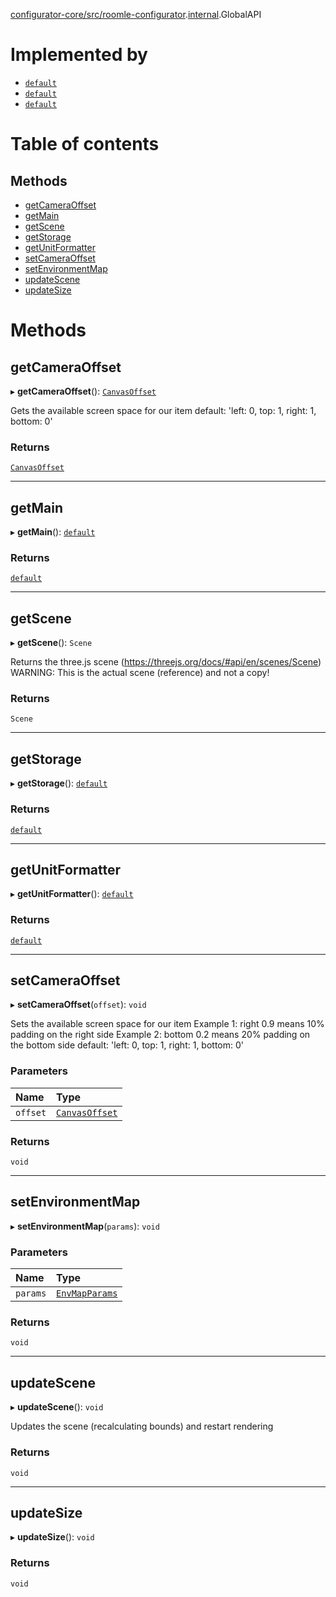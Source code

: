 [configurator-core/src/roomle-configurator](../modules/configurator_core_src_roomle_configurator.md).[internal](../modules/configurator_core_src_roomle_configurator._internal_.md).GlobalAPI

# Implemented by

- [`default`](../classes/configurator_core_src_roomle_configurator.default.md)
- [`default`](../classes/glb_viewer_core_src_roomle_glb_viewer.default.md)
- [`default`](../classes/planner_core_src_roomle_planner.default.md)

# Table of contents

## Methods

- [getCameraOffset](configurator_core_src_roomle_configurator._internal_.GlobalAPI.md#getcameraoffset)
- [getMain](configurator_core_src_roomle_configurator._internal_.GlobalAPI.md#getmain)
- [getScene](configurator_core_src_roomle_configurator._internal_.GlobalAPI.md#getscene)
- [getStorage](configurator_core_src_roomle_configurator._internal_.GlobalAPI.md#getstorage)
- [getUnitFormatter](configurator_core_src_roomle_configurator._internal_.GlobalAPI.md#getunitformatter)
- [setCameraOffset](configurator_core_src_roomle_configurator._internal_.GlobalAPI.md#setcameraoffset)
- [setEnvironmentMap](configurator_core_src_roomle_configurator._internal_.GlobalAPI.md#setenvironmentmap)
- [updateScene](configurator_core_src_roomle_configurator._internal_.GlobalAPI.md#updatescene)
- [updateSize](configurator_core_src_roomle_configurator._internal_.GlobalAPI.md#updatesize)

# Methods

## getCameraOffset

▸ **getCameraOffset**(): [`CanvasOffset`](common_core_src_common_interfaces.CanvasOffset.md)

Gets the available screen space for our item
default: 'left: 0, top: 1, right: 1, bottom: 0'

### Returns

[`CanvasOffset`](common_core_src_common_interfaces.CanvasOffset.md)

___

## getMain

▸ **getMain**(): [`default`](../classes/configurator_core_src_configurator._internal_.default.md)

### Returns

[`default`](../classes/configurator_core_src_configurator._internal_.default.md)

___

## getScene

▸ **getScene**(): `Scene`

Returns the three.js scene (https://threejs.org/docs/#api/en/scenes/Scene)
WARNING: This is the actual scene (reference) and not a copy!

### Returns

`Scene`

___

## getStorage

▸ **getStorage**(): [`default`](../classes/configurator_core_src_roomle_configurator._internal_.default-1.md)

### Returns

[`default`](../classes/configurator_core_src_roomle_configurator._internal_.default-1.md)

___

## getUnitFormatter

▸ **getUnitFormatter**(): [`default`](../classes/configurator_core_src_roomle_configurator._internal_.default.md)

### Returns

[`default`](../classes/configurator_core_src_roomle_configurator._internal_.default.md)

___

## setCameraOffset

▸ **setCameraOffset**(`offset`): `void`

Sets the available screen space for our item
Example 1: right 0.9 means 10% padding on the right side
Example 2: bottom 0.2 means 20% padding on the bottom side
default: 'left: 0, top: 1, right: 1, bottom: 0'

### Parameters

| Name | Type |
| :------ | :------ |
| `offset` | [`CanvasOffset`](common_core_src_common_interfaces.CanvasOffset.md) |

### Returns

`void`

___

## setEnvironmentMap

▸ **setEnvironmentMap**(`params`): `void`

### Parameters

| Name | Type |
| :------ | :------ |
| `params` | [`EnvMapParams`](configurator_core_src_roomle_configurator._internal_.EnvMapParams.md) |

### Returns

`void`

___

## updateScene

▸ **updateScene**(): `void`

Updates the scene (recalculating bounds) and restart rendering

### Returns

`void`

___

## updateSize

▸ **updateSize**(): `void`

### Returns

`void`

